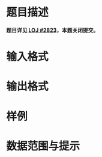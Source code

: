 
# 题目描述

**题目详见 [LOJ #2823](https://loj.ac/problem/2823)，本题关闭提交。**  

# 输入格式



# 输出格式



# 样例



# 数据范围与提示



